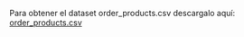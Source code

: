 Para obtener el dataset order_products.csv descargalo aquí:
[order_products.csv](https://drive.google.com/file/d/1h_O7HOFEhiouxDDl3VaDtinBQOrlQoX_/view?usp=sharing)
